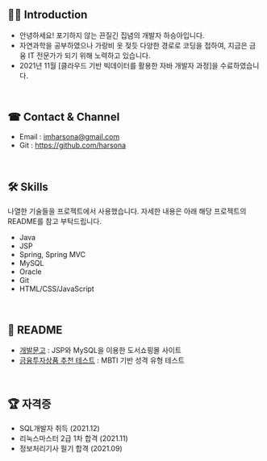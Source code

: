 <!-- ### Hi there 👋
**harsona/harsona** is a ✨ _special_ ✨ repository because its `README.md` (this file) appears on your GitHub profile.

Here are some ideas to get you started:

- 🔭 I’m currently working on ...
- 🌱 I’m currently learning ...
- 👯 I’m looking to collaborate on ...
- 🤔 I’m looking for help with ...
- 💬 Ask me about ...
- 📫 How to reach me: ...
- 😄 Pronouns: ...
- ⚡ Fun fact: ...
-->

## 💁‍♂️ Introduction
+ 안녕하세요! 포기하지 않는 끈질긴 집념의 개발자 하승아입니다.
+ 자연과학을 공부하였으나 가랑비 옷 젖듯 다양한 경로로 코딩을 접하여, 지금은 금융 IT 전문가가 되기 위해 노력하고 있습니다.
+ 2021년 11월 [클라우드 기반 빅데이터를 활용한 자바 개발자 과정]을 수료하였습니다.

<br>

## ☎ Contact & Channel
+ Email : <imharsona@gmail.com>
+ Git : <https://github.com/harsona>

<br>

## 🛠 Skills
나열한 기술들을 프로젝트에서 사용했습니다. 자세한 내용은 아래 해당 프로젝트의 README를 참고 부탁드립니다. 

+ Java
+ JSP
+ Spring, Spring MVC
+ MySQL
+ Oracle
+ Git
+ HTML/CSS/JavaScript

<br>

## 📕 README

+ [개발문고](https://github.com/harsona/Project_BookStore) : JSP와 MySQL을 이용한 도서쇼핑몰 사이트
+ [금융투자상품 추천 테스트](https://github.com/harsona/mbti_financial) : MBTI 기반 성격 유형 테스트

<br>

## 🏆 자격증
+ SQL개발자 취득 (2021.12)
+ 리눅스마스터 2급 1차 합격 (2021.11)
+ 정보처리기사 필기 합격 (2021.09) 

